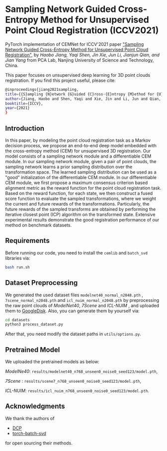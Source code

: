# Sampling Network Guided Cross-Entropy Method for Unsupervised Point Cloud Registration (ICCV2021)

PyTorch implementation of CEMNet for ICCV'2021 paper ["Sampling Network Guided Cross-Entropy Method for Unsupervised Point Cloud Registration"](https://openaccess.thecvf.com/content/ICCV2021/papers/Jiang_Sampling_Network_Guided_Cross-Entropy_Method_for_Unsupervised_Point_Cloud_Registration_ICCV_2021_paper.pdf), by *Haobo Jiang, Yaqi Shen,  Jin Xie, Jun Li, Jianjun Qian, and Jian Yang* from PCA Lab, Nanjing University of Science and Technology, China. 

This paper focuses on unsupervised deep learning for 3D point clouds registration. If you find this project useful, please cite:

```bash
@inproceedings{jiang2021sampling,
title={{S}ampling {N}etwork {G}uided {C}ross-{E}ntropy {M}ethod for {U}nsupervised {P}oint {C}loud {R}egistration},
author={Jiang, Haobo and Shen, Yaqi and Xie, Jin and Li, Jun and Qian, Jianjun and Yang, Jian},
booktitle={ICCV},
year={2021}
}
```

## Introduction

In this paper, by modeling the point cloud registration task as a Markov decision process, we propose an end-to-end deep model embedded with the cross-entropy method (CEM) for unsupervised 3D registration.
Our model consists of a sampling network  module and a differentiable CEM module. In our sampling network module, given a pair of point clouds, the sampling network learns a prior sampling distribution over the transformation space. The learned sampling distribution can be used as a "good" initialization of the differentiable CEM module. In our differentiable CEM module, we first propose a maximum consensus criterion based alignment metric as the reward function for the point cloud registration task. Based on the reward function, for each state, we then construct a fused score function to evaluate the sampled transformations, where we weight the current and future rewards of the transformations. Particularly, the future rewards of the sampled transforms are obtained by performing the iterative closest point (ICP) algorithm  on the transformed state. Extensive experimental results demonstrate the good registration performance of our method on benchmark datasets. 

## Requirements

Before running our code, you need to install the `cemlib` and `batch_svd` libraries via:

```bash
bash run.sh
```

## Dataset Preprocessing

We generated the used dataset files `modelnet40_normal_n2048.pth` , `7scene_normal_n2048.pth` and `icl_nuim_normal_n2048.pth` by preprocessing the raw point clouds of *ModelNet40*, *7Scene* and *ICL-NUIM* , and uploaded them to [GoogleDisk](https://drive.google.com/drive/folders/1e3jsSMQCO3BvDBZmEhAg_ArW2z1yjr-_?usp=sharing). Also, you can generate them by yourself via:

```bash
cd datasets
python3 process_dataset.py
```

After that, you need modify the dataset paths in `utils/options.py`. 

## Pretrained Model

We uploaded the pretrained models as below: 

*ModelNe40*: `results/modelnet40_n768_unseen0_noise0_seed123/model.pth`,

*7Scene* : `results/scene7_n768_unseen0_noise0_seed123/model.pth`, 

*ICL-NUIM*: `results/icl_nuim_n768_unseen0_noise0_seed123/model.pth`.

## Acknowledgments
We thank the authors of 
- [DCP](https://github.com/WangYueFt/dcp)
- [torch-batch-svd](https://github.com/KinglittleQ/torch-batch-svd)

for open sourcing their methods.
